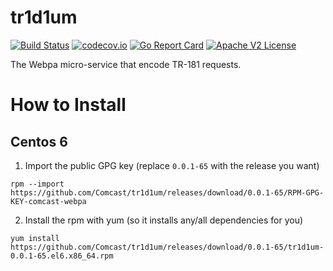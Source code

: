 # tr1d1um

[![Build Status](https://travis-ci.org/Comcast/tr1d1um.svg?branch=master)](https://travis-ci.org/Comcast/tr1d1um) 
[![codecov.io](http://codecov.io/github/Comcast/tr1d1um/coverage.svg?branch=master)](http://codecov.io/github/Comcast/tr1d1um?branch=master)
[![Go Report Card](https://goreportcard.com/badge/github.com/Comcast/tr1d1um)](https://goreportcard.com/report/github.com/Comcast/tr1d1um)
[![Apache V2 License](http://img.shields.io/badge/license-Apache%20V2-blue.svg)](https://github.com/Comcast/tr1d1um/blob/master/LICENSE)

The Webpa micro-service that encode TR-181 requests.

# How to Install

## Centos 6

1. Import the public GPG key (replace `0.0.1-65` with the release you want)

```
rpm --import https://github.com/Comcast/tr1d1um/releases/download/0.0.1-65/RPM-GPG-KEY-comcast-webpa
```

2. Install the rpm with yum (so it installs any/all dependencies for you)

```
yum install https://github.com/Comcast/tr1d1um/releases/download/0.0.1-65/tr1d1um-0.0.1-65.el6.x86_64.rpm
```
